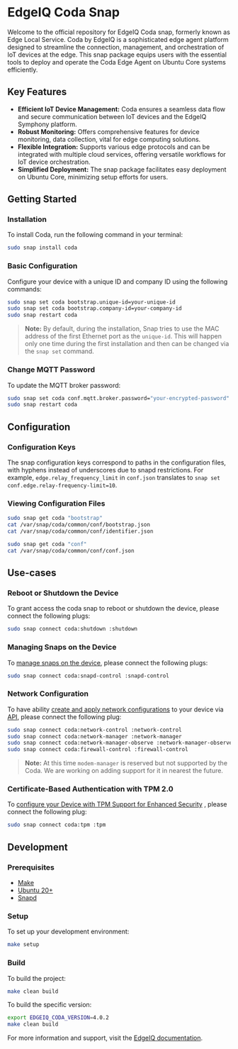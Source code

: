 # EdgeIQ Coda Snap

Welcome to the official repository for EdgeIQ Coda snap, formerly known as Edge Local Service. Coda by EdgeIQ is a sophisticated edge agent platform designed to streamline the connection, management, and orchestration of IoT devices at the edge. This snap package equips users with the essential tools to deploy and operate the Coda Edge Agent on Ubuntu Core systems efficiently.

## Key Features

- **Efficient IoT Device Management:** Coda ensures a seamless data flow and secure communication between IoT devices and the EdgeIQ Symphony platform.
- **Robust Monitoring:** Offers comprehensive features for device monitoring, data collection, vital for edge computing solutions.
- **Flexible Integration:** Supports various edge protocols and can be integrated with multiple cloud services, offering versatile workflows for IoT device orchestration.
- **Simplified Deployment:** The snap package facilitates easy deployment on Ubuntu Core, minimizing setup efforts for users.

## Getting Started

### Installation

To install Coda, run the following command in your terminal:

```bash
sudo snap install coda
```

### Basic Configuration

Configure your device with a unique ID and company ID using the following commands:

```bash
sudo snap set coda bootstrap.unique-id=your-unique-id
sudo snap set coda bootstrap.company-id=your-company-id
sudo snap restart coda
```

> **Note:** By default, during the installation, Snap tries to use the MAC address of the first Ethernet port as the `unique-id`. This will happen only one time during the first installation and then can be changed via the `snap set` command.

### Change MQTT Password

To update the MQTT broker password:

```bash
sudo snap set coda conf.mqtt.broker.password="your-encrypted-password"
sudo snap restart coda
```

## Configuration

### Configuration Keys

The snap configuration keys correspond to paths in the configuration files, with hyphens instead of underscores due to snapd restrictions. For example, `edge.relay_frequency_limit` in `conf.json` translates to `snap set conf.edge.relay-frequency-limit=10`.

### Viewing Configuration Files

```bash
sudo snap get coda "bootstrap"
cat /var/snap/coda/common/conf/bootstrap.json
cat /var/snap/coda/common/conf/identifier.json

sudo snap get coda "conf"
cat /var/snap/coda/common/conf/conf.json
```

## Use-cases

### Reboot or Shutdown the Device

To grant access the coda snap to reboot or shutdown the device, please connect the following plugs:

```bash
sudo snap connect coda:shutdown :shutdown
```

### Managing Snaps on the Device

To [manage snaps on the device](https://dev.edgeiq.io/docs/example-managing-snaps-on-ubuntu-core-devices), please connect the following plugs:

```bash
sudo snap connect coda:snapd-control :snapd-control
```

### Network Configuration

To have ability [create and apply network configurations](https://dev.edgeiq.io/docs/create-and-apply-a-network-configuration-for-a-gateway-device) to your device via [API](https://dev.edgeiq.io/docs/network-configuration), please connect the following plug:

```bash
sudo snap connect coda:network-control :network-control 
sudo snap connect coda:network-manager :network-manager
sudo snap connect coda:network-manager-observe :network-manager-observe
sudo snap connect coda:firewall-control :firewall-control
```

> **Note:** At this time `modem-manager` is reserved but not supported by the Coda. We are working on adding support for it in nearest the future.

### Certificate-Based Authentication with TPM 2.0

To [configure your Device with TPM Support for Enhanced Security](https://dev.edgeiq.io/docs/configuring-edge-devices-with-tpm-support-for-enhanced-security) , please connect the following plug:

```bash
sudo snap connect coda:tpm :tpm
```

## Development

### Prerequisites

- [Make](https://www.gnu.org/software/make/)
- [Ubuntu 20+](https://ubuntu.com/)
- [Snapd](https://snapcraft.io/snapd)

### Setup

To set up your development environment:

```bash
make setup
```

### Build

To build the project:

```bash
make clean build
```

To build the specific version:

```bash
export EDGEIQ_CODA_VERSION=4.0.2
make clean build
```

For more information and support, visit the [EdgeIQ documentation](https://dev.edgeiq.io/).